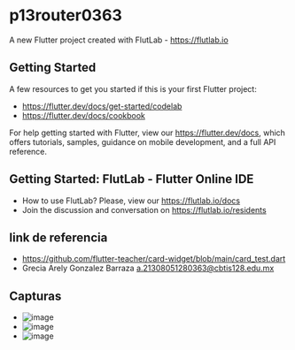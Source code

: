 # p13router0363

A new Flutter project created with FlutLab - https://flutlab.io

## Getting Started

A few resources to get you started if this is your first Flutter project:

- https://flutter.dev/docs/get-started/codelab
- https://flutter.dev/docs/cookbook

For help getting started with Flutter, view our
https://flutter.dev/docs, which offers tutorials,
samples, guidance on mobile development, and a full API reference.

## Getting Started: FlutLab - Flutter Online IDE

- How to use FlutLab? Please, view our https://flutlab.io/docs
- Join the discussion and conversation on https://flutlab.io/residents
## link de referencia
- https://github.com/flutter-teacher/card-widget/blob/main/card_test.dart
- Grecia Arely Gonzalez Barraza a.21308051280363@cbtis128.edu.mx
## Capturas
- ![image](https://github.com/GonzalezBGA128/Act14-rutas0363/assets/144726562/5eb04bd1-c974-4b2a-b2c8-071b5d62c5c5)
- ![image](https://github.com/GonzalezBGA128/Act14-rutas0363/assets/144726562/e01d9b23-8554-4a39-9058-4238234c1265)
- ![image](https://github.com/GonzalezBGA128/Act14-rutas0363/assets/144726562/89e18f69-804a-4b34-9222-4d640d590916)


